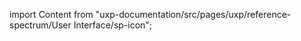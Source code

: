 
import Content from "uxp-documentation/src/pages/uxp/reference-spectrum/User Interface/sp-icon";

<Content query="product=photoshop"/>
